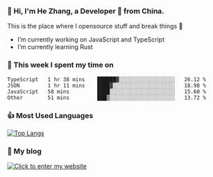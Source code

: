 ### 👋 Hi, I'm He Zhang, a Developer 🚀 from China.

This is the place where I opensource stuff and break things :rofl:

- I’m currently working on JavaScript and TypeScript
- I’m currently learning Rust

### 💪 This week I spent my time on 
<!--START_SECTION:waka-->

```text
TypeScript   1 hr 38 mins    ██████▓░░░░░░░░░░░░░░░░░░   26.12 %
JSON         1 hr 11 mins    ████▓░░░░░░░░░░░░░░░░░░░░   18.98 %
JavaScript   58 mins         ████░░░░░░░░░░░░░░░░░░░░░   15.60 %
Other        51 mins         ███▒░░░░░░░░░░░░░░░░░░░░░   13.72 %
```

<!--END_SECTION:waka-->

### 👍 Most Used Languages
[![Top Langs](https://github-readme-stats.vercel.app/api/top-langs/?username=zhanghecool&layout=compact)](https://zhanghe.cool)

### 🌈 My blog 
[![Click to enter my website](https://cdn.jsdelivr.net/gh/zhanghecool/assets/images/gif/zhanghecools.gif)](https://zhanghe.cool)
